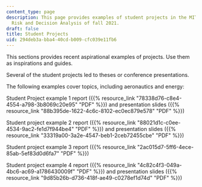 ```yaml
---
content_type: page
description: This page provides examples of student projects in the MIT course IDS.333
  Risk and Decision Analysis of fall 2021.
draft: false
title: Student Projects
uid: 294deb3a-bba4-40cd-b009-cfc039e11fb6
---
```

This sections provides recent aspirational examples of projects. Use them as inspirations and guides.

Several of the student projects led to theses or conference presentations. 

The following examples cover topics, including aeronautics and energy:

Student Project example 1 report ({{% resource_link "78338d76-c8e4-4554-a798-3b8069c20e95" "PDF" %}}) and presentation slides ({{% resource_link "88b395de-1622-4c6c-8102-ec0ec879e578" "PDF" %}})

Student project example 2 report ({{% resource_link "88021d1c-c0ee-4534-9ac2-fe1d7f944be4" "PDF" %}}) and presentation slides ({{% resource_link "33319a00-3a2e-4547-beb1-2ceb72455cbe" "PDF" %}})

Student project example 3 report ({{% resource_link "2ac015d7-5ff6-4ece-85ab-5ef83d0d6fa7" "PDF" %}})

Student project example 4 report ({{% resource_link "4c82c4f3-049a-4bc6-ac69-a1786430009f" "PDF" %}}) and presentation slides ({{% resource_link "9d85b26b-d736-418f-ae49-c0278ef1d74d" "PDF" %}})